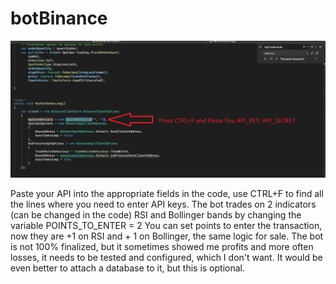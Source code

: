 # botBinance

![Image alt](https://github.com/eXcroll/Binance-Future-Indicators-Trading-Bot/blob/master/apii.png)

Paste your API into the appropriate fields in the code, use CTRL+F to find all the lines where you need to enter API keys. 
The bot trades on 2 indicators (can be changed in the code) RSI and Bollinger bands by changing the variable POINTS_TO_ENTER = 2
You can set points to enter the transaction, now they are +1 on RSI and + 1 on Bollinger, the same logic for sale. The bot is not 100% finalized, but it sometimes showed me profits and more often losses, it needs to be tested and configured, which I don't want.
It would be even better to attach a database to it, but this is optional.
